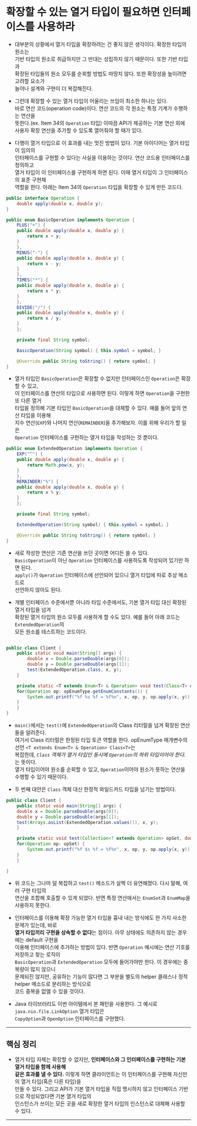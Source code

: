 # 확장할 수 있는 열거 타입이 필요하면 인터페이스를 사용하라

- 대부분의 상황에서 열거 타입을 확장하려는 건 좋지 않은 생각이다. 확장한 타입의 원소는  
  기반 타입의 원소로 취급하지만 그 반대는 성립하지 않기 때문이다. 또한 기반 타입과  
  확장된 타입들의 원소 모두를 순회할 방법도 마땅치 않다. 또한 확장성을 높이려면 고려할 요소가  
  늘어나 설계와 구현이 더 복잡해진다.

- 그런데 확장할 수 있는 열거 타입이 어울리는 쓰임이 최소한 하나는 있다.  
  바로 연산 코드(operation code)이다. 연산 코드의 각 원소는 특정 기계가 수행하는 연산을  
  뜻한다.(ex. Item 34의 `Operation` 타입) 이따끔 API가 제공하는 기본 연산 외에  
  사용자 확장 연산을 추가할 수 있도록 열어줘야 할 때가 있다.

- 다행이 열거 타입으로 이 효과를 내는 멋진 방법이 있다. 기본 아이디어는 열거 타입이 임의의  
  인터페이스를 구현할 수 있다는 사실을 이용하는 것이다. 연산 코드용 인터페이스를 정의하고  
  열거 타입이 이 인터페이스를 구현하게 하면 된다. 이때 열거 타입이 그 인터페이스의 표준 구현체  
  역할을 한다. 아래는 Item 34의 `Operation` 타입을 확장할 수 있게 만든 코드다.

```java
public interface Operation {
    double apply(double x, double y);
}

public enum BasicOperation implements Operation {
    PLUS("+") {
	public double apply(double x, double y) {
	    return x + y;
	}
    },
    MINUS("-") {
	public double apply(double x, double y) {
	    return x - y;
	}
    },
    TIMES("*") {
	public double apply(double x, double y) {
	    return x * y;
	}
    },
    DIVIDE("/") {
	public double apply(double x, double y) {
	    return x / y;
	}
    };

    private final String symbol;

    BasicOperation(String symbol) { this.symbol = symbol; }

    @Override public String toString() { return symbol; }
}
```

- 열거 타입인 `BasicOperation`은 확장할 수 없지만 인터페이스인 `Operation`은 확장할 수 있고,  
  이 인터페이스를 연산의 타입으로 사용하면 된다. 이렇게 하면 `Operation`을 구현한 또 다른 열거  
  타입을 정의해 기본 타입인 `BasicOperation`을 대체할 수 있다. 예를 들어 앞의 연산 타입을 이용해  
  지수 연산(`EXP`)와 나머지 연산(`REMAINDER`)을 추가해보자. 이를 위해 우리가 할 일은  
  `Operation` 인터페이스를 구현하는 열거 타입을 작성하는 것 뿐이다.

```java
public enum ExtendedOperation implements Operation {
    EXP("^") {
	public double apply(double x, double y) {
	    return Math.pow(x, y);
	}
    },
    REMAINDER("%") {
	public double apply(double x, double y) {
	    return x % y;
	}
    };

    private final String symbol;

    ExtendedOperation(String symbol) { this.symbol = symbol; }

    @Override public String toString() { return symbol; }
}
```

- 새로 작성한 연산은 기존 연산을 쓰던 곳이면 어디든 쓸 수 있다.  
  `BasicOperation`이 아닌 `Operation` 인터페이스를 사용하도록 작성되어 있기만 하면 된다.  
  `apply()`가 `Operation` 인터페이스에 선언되어 있으니 열거 타입에 따로 추상 메소드로  
  선언하지 않아도 된다.

- 개별 인터페이스 수준에서뿐 아니라 타입 수준에서도, 기본 열거 타입 대신 확장된 열거 타입을 넘겨  
  확장된 열거 타입의 원소 모두를 사용하게 할 수도 있다. 예를 들어 아래 코드는 `ExtendedOperation`의  
  모든 원소를 테스트하는 코드이다.

```java

public class Client {
    public static void main(String[] args) {
        double x = Double.parseDouble(args[0]);
        double y = Double.parseDouble(args[1]);
        test(ExtendedOperation.class, x, y);
    }

    private static <T extends Enum<T> & Operation> void test(Class<T> opEnumtype, double x, double y) {
	for(Operation op: opEnumType.getEnumConstants()) {
	    System.out.printf("%f %s %f = %f%n", x, op, y, op.apply(x, y));
	}
    }
}
```

- `main()`에서는 `test()`에 `ExtendedOperation`의 Class 리터럴을 넘겨 확장된 연산들을 알려준다.  
  여기서 Class 리터럴은 한정된 타입 토큰 역할을 한다. opEnumType 매개변수의 선언 `<T extends Enum<T> & Operation> Class<T>`는  
  복잡한데, _`Class` 객체가 열거 타입인 동시에 `Operation`의 하위 타입이어야 한다._ 는 뜻이다.  
  열거 타입이어야 원소를 순회할 수 있고, `Operation`이어야 원소가 뜻하는 연산을 수행할 수 있기 때문이다.

- 두 번째 대안은 `Class` 객체 대신 한정적 와일드카드 타입을 넘기는 방법이다.

```java
public class Client {
    public static void main(String[] args) {
	double x = Double.parseDouble(args[0]);
	double y = Double.parseDouble(args[1]);
	test(Arrays.asList(ExtendedOperation.values()), x, y);
    }

    private static void test(Collection<? extends Operation> opSet, double x, double y) {
	for(Operation op: opSet) {
	    System.out.printf("%f $s %f = %f%n", x, op, y, op.apply(x, y));
	}
    }

}
```

- 위 코드는 그나마 덜 복잡하고 `test()` 메소드가 살짝 더 유연해졌다. 다시 말해, 여러 구현 타입의  
  연산을 조합해 호출할 수 있게 되었다. 반면 특정 연산에서는 `EnumSet`과 `EnumMap`을 사용하지 못한다.

- 인터페이스를 이용해 확장 가능한 열거 타입을 흉내 내는 방식에도 한 가지 사소한 문제가 있는데, 바로  
  **열거 타입끼리 구현을 상속할 수 없다**는 점이다. 아무 상태에도 의존하지 않는 경우에는 default 구현을  
  이용해 인터페이스에 추가하는 방법이 있다. 반면 `Operation` 예시에는 연산 기호를 저장하고 찾는 로직이  
  `BasicOperation`과 `ExtendedOperation` 모두에 들어가야만 한다. 이 경우에는 중복량이 많지 않으니  
  문제되진 않지만, 공유하는 기능이 많다면 그 부분을 별도의 helper 클래스나 정적 helper 메소드로 분리하는 방식으로  
  코드 중복을 없앨 수 있을 것이다.

- Java 라이브러리도 이번 아이템에서 본 패턴을 사용한다. 그 예시로 `java.nio.file.LinkOption` 열거 타입은  
  `CopyOption`과 `OpenOption` 인터페이스를 구현했다.

<hr/>

## 핵심 정리

- 열거 타입 자체는 확장할 수 없지만, **인터페이스와 그 인터페이스를 구현하는 기본 열거 타입을 함께 사용해**  
  **같은 효과를 낼 수 있다.** 이렇게 하면 클라이언트는 이 인터페이스를 구현해 자신만의 열거 타입(혹은 다른 타입)을  
  만들 수 있다. 그리고 API가 기본 열거 타입을 직접 명시하지 않고 인터페이스 기반으로 작성되었다면 기본 열거 타입의  
  인스턴스가 쓰이는 모든 곳을 새로 확장한 열거 타입의 인스턴스로 대체해 사용할 수 있다.

<hr/>

